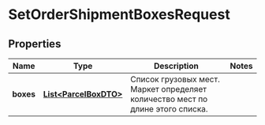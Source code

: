 

# SetOrderShipmentBoxesRequest


## Properties

| Name | Type | Description | Notes |
|------------ | ------------- | ------------- | -------------|
|**boxes** | [**List&lt;ParcelBoxDTO&gt;**](ParcelBoxDTO.md) | Список грузовых мест. Маркет определяет количество мест по длине этого списка. |  |



